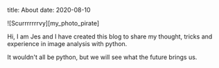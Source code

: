 title: About
date: 2020-08-10

![Scurrrrrrrvy][my_photo_pirate]

Hi, I am Jes and I have created this blog to share my thought, tricks and experience in image analysis with python. <p>
It wouldn't all be python, but we will see what the future brings us.



[my__photo_pirate]: {static}/images/jes_the_pirat.jpg